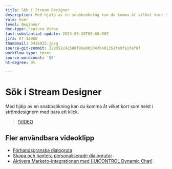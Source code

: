 ```yaml
---
title: Sök i Stream Designer
description: Med hjälp av en snabbsökning kan du komma åt vilket kort som helst i strömdesignern med bara ett klick.
role: User
level: Beginner
doc-type: Feature Video
last-substantial-update: 2023-03-20T00:00:00Z
jira: KT-12968
thumbnail: 3416925.jpeg
source-git-commit: 329d52c42598f86a0b5d43b401351fe9fa1fef8f
workflow-type: tm+mt
source-wordcount: '55'
ht-degree: 0%

---
```



# Sök i Stream Designer

Med hjälp av en snabbsökning kan du komma åt vilket kort som helst i strömdesignern med bara ett klick.

>[!VIDEO](https://video.tv.adobe.com/v/3416925/?quality=12&learn=on)

## Fler användbara videoklipp

* [Förhandsgranska dialogruta ](dialogue-preview.md)
* [Skapa och hantera personaliserade dialogrutor](dialogue-management.md)
* [Aktivera Marketo-integrationen med [!UICONTROL Dynamic Chat] ](marketo-integration.md)
